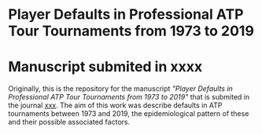 # Player Defaults in Professional ATP Tour Tournaments from 1973 to 2019

# Manuscript submited in xxxx
Originally, this is the repository for the manuscript _"Player Defaults in Professional ATP Tour Tournaments from 1973 to 2019"_ that is submited in the 
journal [xxx](https://www.xxxxx). The aim of this work was describe defaults in ATP tournaments between 1973 and 2019, the epidemiological pattern of these and their possible associated factors. 
